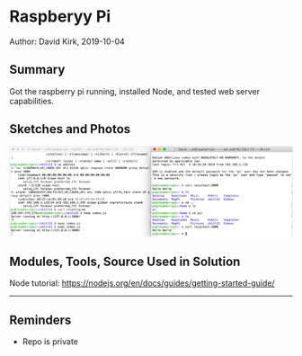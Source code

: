 #  Raspberyy Pi

Author: David Kirk, 2019-10-04

## Summary
Got the raspberry pi running, installed Node, and tested web server capabilities.

## Sketches and Photos
![web server example](images/pi-demo.png)

## Modules, Tools, Source Used in Solution
Node tutorial: https://nodejs.org/en/docs/guides/getting-started-guide/

-----

## Reminders
- Repo is private
